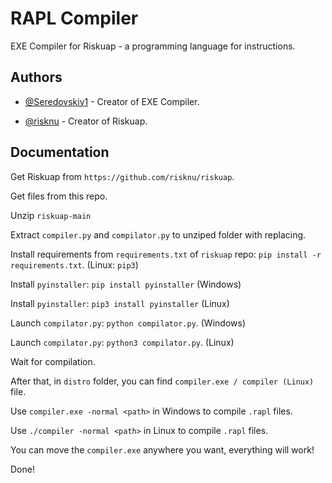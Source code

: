 
# RAPL Compiler

EXE Compiler for Riskuap - a programming language for instructions.


## Authors

- [@Seredovskiy1](https://www.github.com/Seredovskiy1) - Creator of EXE Compiler.

- [@risknu](https://github.com/risknu) - Creator of Riskuap.
## Documentation

Get Riskuap from `https://github.com/risknu/riskuap`.

Get files from this repo.

Unzip `riskuap-main`

Extract `compiler.py` and `compilator.py` to unziped folder with replacing.

Install requirements from `requirements.txt` of `riskuap` repo: `pip install -r requirements.txt`.  (Linux: `pip3`)

Install `pyinstaller`: `pip install pyinstaller` (Windows)

Install `pyinstaller`: `pip3 install pyinstaller` (Linux)

Launch `compilator.py`: `python compilator.py`.  (Windows)

Launch `compilator.py`: `python3 compilator.py`.  (Linux)

Wait for compilation.

After that, in `distro` folder, you can find `compiler.exe / compiler (Linux)` file.

Use `compiler.exe -normal <path>` in Windows to compile `.rapl` files.

Use `./compiler -normal <path>` in Linux to compile `.rapl` files.

You can move the `compiler.exe` anywhere you want, everything will work!

Done!
